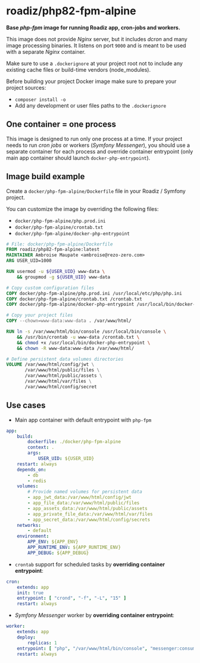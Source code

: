 # roadiz/php82-fpm-alpine

**Base *php-fpm* image for running Roadiz app, cron-jobs and workers.**

This image does not provide *Nginx* server, but it includes *dcron* and many image processing binaries. 
It listens on port `9000` and is meant to be used with a separate *Nginx* container.

Make sure to use a `.dockerignore` at your project root not to include any existing
cache files or build-time vendors (node_modules).

Before building your project Docker image make sure to prepare your project sources:

- `composer install -o`
- Add any development or user files paths to the `.dockerignore`

## One container = one process

This image is designed to run only one process at a time. If your project needs to run _cron jobs_ or workers (_Symfony Messenger_), you should use a separate container for each process and override container entrypoint (only main app container should launch `docker-php-entrypoint`).

## Image build example

Create a `docker/php-fpm-alpine/Dockerfile` file in your Roadiz / Symfony project.

You can customize the image by overriding the following files:
- `docker/php-fpm-alpine/php.prod.ini`
- `docker/php-fpm-alpine/crontab.txt`
- `docker/php-fpm-alpine/docker-php-entrypoint`

```Dockerfile
# File: docker/php-fpm-alpine/Dockerfile
FROM roadiz/php82-fpm-alpine:latest
MAINTAINER Ambroise Maupate <ambroise@rezo-zero.com>
ARG USER_UID=1000

RUN usermod -u ${USER_UID} www-data \
    && groupmod -g ${USER_UID} www-data

# Copy custom configuration files
COPY docker/php-fpm-alpine/php.prod.ini /usr/local/etc/php/php.ini
COPY docker/php-fpm-alpine/crontab.txt /crontab.txt
COPY docker/php-fpm-alpine/docker-php-entrypoint /usr/local/bin/docker-php-entrypoint

# Copy your project files
COPY --chown=www-data:www-data . /var/www/html/

RUN ln -s /var/www/html/bin/console /usr/local/bin/console \
    && /usr/bin/crontab -u www-data /crontab.txt \
    && chmod +x /usr/local/bin/docker-php-entrypoint \
    && chown -R www-data:www-data /var/www/html/

# Define persistent data volumes directories
VOLUME /var/www/html/config/jwt \
       /var/www/html/public/files \
       /var/www/html/public/assets \
       /var/www/html/var/files \
       /var/www/html/config/secret
```

## Use cases

- Main app container with default entrypoint with `php-fpm` 
```yaml
app:
    build:
        dockerfile: ./docker/php-fpm-alpine
        context: .
        args:
            USER_UID: ${USER_UID}
    restart: always
    depends_on:
        - db
        - redis
    volumes:
        # Provide named volumes for persistent data
        - app_jwt_data:/var/www/html/config/jwt
        - app_file_data:/var/www/html/public/files
        - app_assets_data:/var/www/html/public/assets
        - app_private_file_data:/var/www/html/var/files
        - app_secret_data:/var/www/html/config/secrets
    networks:
        - default
    environment:
        APP_ENV: ${APP_ENV}
        APP_RUNTIME_ENV: ${APP_RUNTIME_ENV}
        APP_DEBUG: ${APP_DEBUG}
```
- `crontab` support for scheduled tasks by **overriding container entrypoint**:
```yaml
cron:
    extends: app
    init: true
    entrypoint: [ "crond", "-f", "-L", "15" ]
    restart: always
```
- _Symfony Messenger_ worker by **overriding container entrypoint**:
```yaml
worker:
    extends: app
    deploy:
        replicas: 1
    entrypoint: [ "php", "/var/www/html/bin/console", "messenger:consume", "async", "--time-limit=1800" ]
    restart: always
```
